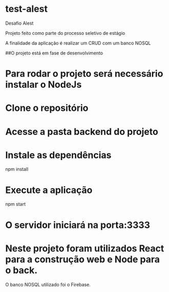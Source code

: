 # test-alest
Desafio Alest

Projeto feito como parte do processo seletivo de estágio

A finalidade da aplicação é realizar um CRUD com um banco NOSQL

##O projeto está em fase de desenvolvimento

# Para rodar o projeto será necessário instalar o NodeJs
# Clone o repositório

# Acesse a pasta backend do projeto

# Instale as dependências
npm install

# Execute a aplicação
npm start

# O servidor iniciará na porta:3333


# Neste projeto foram utilizados React para a construção web e Node para o back.
O banco NOSQL utilizado foi o Firebase.




